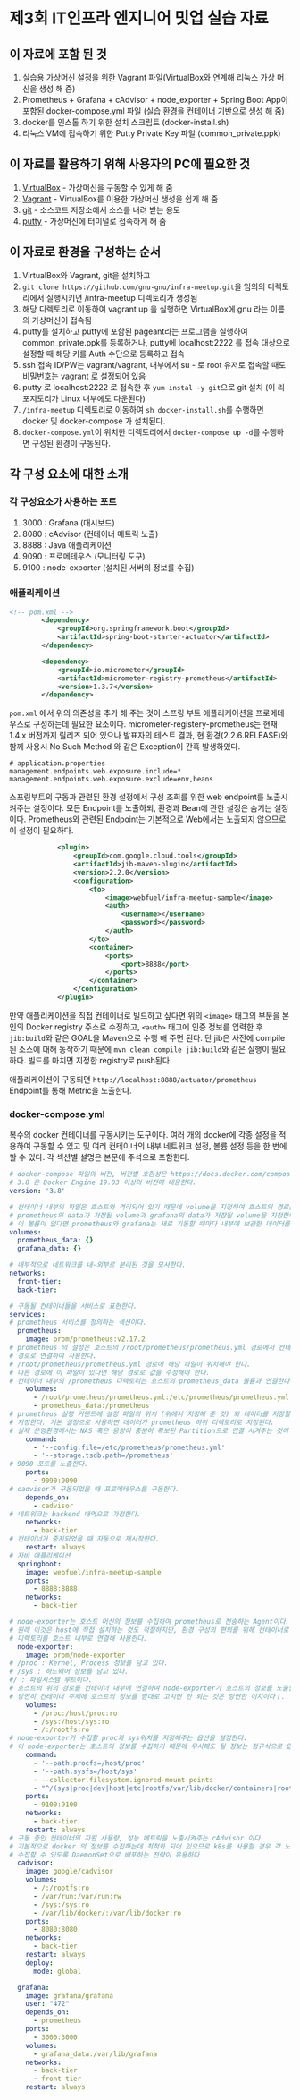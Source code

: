 # 제3회 IT인프라 엔지니어 밋업 실습 자료

## 이 자료에 포함 된 것

1. 실습용 가상머신 설정을 위한 Vagrant 파일(VirtualBox와 연계해 리눅스 가상 머신을 생성 해 줌)
1. Prometheus + Grafana + cAdvisor + node_exporter + Spring Boot App이 포함된 docker-compose.yml 파일 (실습 환경을 컨테이너 기반으로 생성 해 줌)
3. docker를 인스톨 하기 위한 설치 스크립트 (docker-install.sh)
4. 리눅스 VM에 접속하기 위한 Putty Private Key 파일 (common_private.ppk)

## 이 자료를 활용하기 위해 사용자의 PC에 필요한 것

1. <a href="https://www.virtualbox.org/">VirtualBox</a> - 가상머신을 구동할 수 있게 해 줌
2. <a href="https://www.vagrantup.com/">Vagrant</a> - VirtualBox를 이용한 가상머신 생성을 쉽게 해 줌
3. <a href="https://git-scm.com/">git</a> - 소스코드 저장소에서 소스를 내려 받는 용도
4. <a href="https://www.chiark.greenend.org.uk/~sgtatham/putty/latest.html">putty</a> - 가상머신에 터미널로 접속하게 해 줌 

## 이 자료로 환경을 구성하는 순서

1. VirtualBox와 Vagrant, git을 설치하고
2. `git clone https://github.com/gnu-gnu/infra-meetup.git`을 임의의 디렉토리에서 실행시키면 /infra-meetup 디렉토리가 생성됨
3. 해당 디렉토리로 이동하여 vagrant up 을 실행하면 VirtualBox에 gnu 라는 이름의 가상머신이 접속됨
4. putty를 설치하고 putty에 포함된 pageant라는 프로그램을 실행하여 common_private.ppk를 등록하거나, putty에 localhost:2222 를 접속 대상으로 설정할 때 해당 키를 Auth 수단으로 등록하고 접속
5. ssh 접속 ID/PW는 vagrant/vagrant, 내부에서 su - 로 root 유저로 접속할 때도 비밀번호는 vagrant 로 설정되어 있음
6. putty 로 localhost:2222 로 접속한 후 `yum instal -y git`으로 git 설치 (이 리포지토리가 Linux 내부에도 다운된다)
7. `/infra-meetup` 디렉토리로 이동하여 `sh docker-install.sh`를 수행하면 docker 및 docker-compose 가 설치된다.
8. `docker-compose.yml`이 위치한 디렉토리에서 `docker-compose up -d`를 수행하면 구성된 환경이 구동된다.

## 각 구성 요소에 대한 소개

### 각 구성요소가 사용하는 포트
1. 3000 : Grafana (대시보드)
2. 8080 : cAdvisor (컨테이너 메트릭 노출)
3. 8888 : Java 애플리케이션
4. 9090 : 프로메테우스 (모니터링 도구)
5. 9100 : node-exporter (설치된 서버의 정보를 수집)

### 애플리케이션
```xml
<!-- pom.xml -->
        <dependency>
            <groupId>org.springframework.boot</groupId>
            <artifactId>spring-boot-starter-actuator</artifactId>
        </dependency>

        <dependency>
            <groupId>io.micrometer</groupId>
            <artifactId>micrometer-registry-prometheus</artifactId>
            <version>1.3.7</version>
        </dependency>
```
`pom.xml` 에서 위의 의존성을 추가 해 주는 것이 스프링 부트 애플리케이션을 프로메테우스로 구성하는데 필요한 요소이다. micrometer-registery-prometheus는 현재 1.4.x 버전까지 릴리즈 되어 있으나 발표자의 테스트 결과, 현 환경(2.2.6.RELEASE)와 함께 사용시 No Such Method 와 같은 Exception이 간혹 발생하였다.

```properties
# application.properties
management.endpoints.web.exposure.include=*
management.endpoints.web.exposure.exclude=env,beans
```
스프링부트의 구동과 관련된 환경 설정에서 구성 조회를 위한 web endpoint를 노출시켜주는 설정이다. 모든 Endpoint를 노출하되, 환경과 Bean에 관한 설정은 숨기는 설정이다. Prometheus와 관련된 Endpoint는 기본적으로 Web에서는 노출되지 않으므로 이 설정이 필요하다.

```xml
            <plugin>
                <groupId>com.google.cloud.tools</groupId>
                <artifactId>jib-maven-plugin</artifactId>
                <version>2.2.0</version>
                <configuration>
                    <to>
                        <image>webfuel/infra-meetup-sample</image>
                        <auth>
                            <username></username>
                            <password></password>
                        </auth>
                    </to>
                    <container>
                        <ports>
                            <port>8888</port>
                        </ports>
                    </container>
                </configuration>
            </plugin>
```
만약 애플리케이션을 직접 컨테이너로 빌드하고 싶다면 위의 `<image>` 태그의 부분을 본인의 Docker registry 주소로 수정하고, `<auth>` 태그에 인증 정보를 입력한 후 `jib:build`와 같은 GOAL을 Maven으로 수행 해 주면 된다. 단 jib은 사전에 compile된 소스에 대해 동작하기 때문에 `mvn clean compile jib:build`와 같은 실행이 필요하다. 빌드를 마치면 지정한 registry로 push된다.

애플리케이션이 구동되면 `http://localhost:8888/actuator/prometheus` Endpoint를 통해 Metric을 노출한다.

### docker-compose.yml
복수의 docker 컨테이너를 구동시키는 도구이다. 여러 개의 docker에 각종 설정을 적용하여 구동할 수 있고 및 여러 컨테이너의 내부 네트워크 설정, 볼륨 설정 등을 한 번에 할 수 있다. 각 섹션별 설명은 본문에 주석으로 포함한다.
```yaml
# docker-compose 파일의 버전, 버전별 호환성은 https://docs.docker.com/compose/compose-file/compose-versioning/ 참조
# 3.8 은 Docker Engine 19.03 이상의 버전에 대응한다.
version: '3.8'

# 컨테이너 내부의 파일은 호스트와 격리되어 있기 때문에 volume을 지정하여 호스트의 경로를 통해 공유할 수 있도록 한다.
# prometheus의 data가 저장될 volume과 grafana의 data가 저장될 volume을 지정한다
# 이 볼륨이 없다면 prometheus와 grafana는 새로 기동할 때마다 내부에 보관한 데이터를 잃어버리게 될 것이다.
volumes:
  prometheus_data: {}
  grafana_data: {}

# 내부적으로 네트워크를 내-외부로 분리된 것을 모사한다.
networks:
  front-tier:
  back-tier:

# 구동될 컨테이너들을 서비스로 표현한다.
services:
# prometheus 서비스를 정의하는 섹션이다.
  prometheus:
    image: prom/prometheus:v2.17.2
# prometheus 의 설정은 호스트의 /root/prometheus/prometheus.yml 경로에서 컨테이너 내부의 /etc/prometheus/prometheus.yml
# 경로로 연결하여 사용한다.
# /root/prometheus/prometheus.yml 경로에 해당 파일이 위치해야 한다. 
# 다른 경로에 이 파일이 있다면 해당 경로로 값을 수정해야 한다.
# 컨테이너 내부의 /prometheus 디렉토리는 호스트의 prometheus_data 볼륨과 연결한다.
    volumes:
      - /root/prometheus/prometheus.yml:/etc/prometheus/prometheus.yml
      - prometheus_data:/prometheus
# prometheus 실행 커맨드에 설정 파일의 위치 (위에서 지정해 준 것) 와 데이터를 저장할 위치 (위에서 지정한 볼륨과 연결된 위치)를 
# 지정한다. 기본 설정으로 사용하면 데이터가 prometheus 하위 디렉토리로 지정된다. 
# 실제 운영환경에서는 NAS 혹은 용량이 충분히 확보된 Partition으로 연결 시켜주는 것이 중요하다
    command:
      - '--config.file=/etc/prometheus/prometheus.yml'
      - '--storage.tsdb.path=/prometheus'
# 9090 포트를 노출한다.
    ports:
      - 9090:9090
# cadvisor가 구동되었을 때 프로메테우스를 구동한다.
    depends_on:
      - cadvisor
# 네트워크는 backend 대역으로 가정한다.
    networks:
      - back-tier
# 컨테이너가 중지되었을 때 자동으로 재시작한다.
    restart: always
# 자바 애플리케이션
  springboot:
    image: webfuel/infra-meetup-sample
    ports:
      - 8888:8888
    networks:
      - back-tier

# node-exporter는 호스트 머신의 정보를 수집하여 prometheus로 전송하는 Agent이다.
# 원래 이것은 host에 직접 설치하는 것도 적절하지만, 환경 구성의 편의를 위해 컨테이너로 생성하고, 호스트의 시스템 정보와 관련된 
# 디렉토리를 호스트 내부로 연결해 사용한다.
  node-exporter:
    image: prom/node-exporter
# /proc : Kernel, Process 정보를 담고 있다.
# /sys : 하드웨어 정보를 담고 있다.
#/ : 파일시스템 루트이다.
# 호스트의 위의 경로를 컨테이너 내부에 연결하여 node-exporter가 호스트의 정보를 노출할 수 있도록 한다 :ro는 Read-only 이다.
# 당연히 컨테이너 주제에 호스트의 정보를 맘대로 고치면 안 되는 것은 당연한 이치이다ㅣ.
    volumes:
      - /proc:/host/proc:ro
      - /sys:/host/sys:ro
      - /:/rootfs:ro
# node-exporter가 수집할 proc과 sys위치를 지정해주는 옵션을 설정한다.
# 이 node-exporter는 호스트의 정보를 수집하기 때문에 무시해도 될 정보는 정규식으로 입력한다
    command:
      - '--path.procfs=/host/proc'
      - '--path.sysfs=/host/sys'
      - --collector.filesystem.ignored-mount-points
      - "^/(sys|proc|dev|host|etc|rootfs/var/lib/docker/containers|rootfs/var/lib/docker/overlay2|rootfs/run/docker/netns|rootfs/var/lib/docker/aufs)($$|/)"
    ports:
      - 9100:9100
    networks:
      - back-tier
    restart: always
# 구동 중인 컨테이너의 자원 사용량, 성능 메트릭을 노출시켜주는 cAdvisor 이다.
# 기본적으로 docker 의 정보를 수집하는데 최적화 되어 있으므로 k8s를 사용할 경우 각 노드에서 사용 중인 docker의 정보를 
# 수집할 수 있도록 DaemonSet으로 배포하는 전략이 유용하다
  cadvisor:
    image: google/cadvisor
    volumes:
      - /:/rootfs:ro
      - /var/run:/var/run:rw
      - /sys:/sys:ro
      - /var/lib/docker/:/var/lib/docker:ro
    ports:
      - 8080:8080
    networks:
      - back-tier
    restart: always
    deploy:
      mode: global

  grafana:
    image: grafana/grafana
    user: "472"
    depends_on:
      - prometheus
    ports:
      - 3000:3000
    volumes:
      - grafana_data:/var/lib/grafana
    networks:
      - back-tier
      - front-tier
    restart: always
```